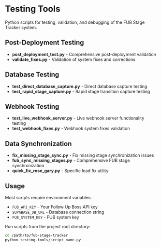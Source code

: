 # Testing Tools

Python scripts for testing, validation, and debugging of the FUB Stage Tracker system.

## Post-Deployment Testing
- **post_deployment_test.py** - Comprehensive post-deployment validation
- **validate_fixes.py** - Validation of system fixes and corrections

## Database Testing
- **test_direct_database_capture.py** - Direct database capture testing
- **test_rapid_stage_capture.py** - Rapid stage transition capture testing

## Webhook Testing
- **test_live_webhook_server.py** - Live webhook server functionality testing  
- **test_webhook_fixes.py** - Webhook system fixes validation

## Data Synchronization
- **fix_missing_stage_sync.py** - Fix missing stage synchronization issues
- **fub_sync_missing_stages.py** - Comprehensive FUB stage synchronization
- **quick_fix_rose_gary.py** - Specific lead fix utility

## Usage

Most scripts require environment variables:
- `FUB_API_KEY` - Your Follow Up Boss API key
- `SUPABASE_DB_URL` - Database connection string  
- `FUB_SYSTEM_KEY` - FUB system key

Run scripts from the project root directory:
```bash
cd /path/to/fub-stage-tracker
python testing-tools/script_name.py
```